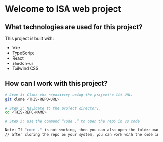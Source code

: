 # Welcome to ISA web project

<!--## Project info

**URL**: https://lovable.dev/projects/4ed86e90-43ad-4f69-ad61-a81c04ac69d9 -->

<!--## How can I edit this code?

There are several ways of editing your application.

**Use Lovable**

Simply visit the [Lovable Project](https://lovable.dev/projects/4ed86e90-43ad-4f69-ad61-a81c04ac69d9) and start prompting.

Changes made via Lovable will be committed automatically to this repo.

**Use your preferred IDE**

If you want to work locally using your own IDE, you can clone this repo and push changes. Pushed changes will also be reflected in Lovable.

The only requirement is having Node.js & npm installed - [install with nvm](https://github.com/nvm-sh/nvm#installing-and-updating)

Follow these steps:

```sh
# Step 1: Clone the repository using the project's Git URL.
git clone <YOUR_GIT_URL>

# Step 2: Navigate to the project directory.
cd <YOUR_PROJECT_NAME>

# Step 3: Install the necessary dependencies.
npm i

# Step 4: Start the development server with auto-reloading and an instant preview.
npm run dev
```

**Edit a file directly in GitHub**

- Navigate to the desired file(s).
- Click the "Edit" button (pencil icon) at the top right of the file view.
- Make your changes and commit the changes.

**Use GitHub Codespaces**

- Navigate to the main page of your repository.
- Click on the "Code" button (green button) near the top right.
- Select the "Codespaces" tab.
- Click on "New codespace" to launch a new Codespace environment.
- Edit files directly within the Codespace and commit and push your changes once you're done. -->

## What technologies are used for this project?

This project is built with:

- Vite
- TypeScript
- React
- shadcn-ui
- Tailwind CSS

## How can I work with this project?
```sh
# Step 1: Clone the repository using the project's Git URL.
git clone <THIS-REPO-URL>

# Step 2: Navigate to the project directory.
cd <THIS-REPO-NAME>

# Step 3: use the command “code .” to open the repo in vs code

Note: If "code ." is not working, then you can also open the folder manually
// after cloning the repo on your system, you can work with the code in VS Code or preferred IDE
```


<!--## How can I deploy this project?

Simply open [Lovable](https://lovable.dev/projects/4ed86e90-43ad-4f69-ad61-a81c04ac69d9) and click on Share -> Publish.

## Can I connect a custom domain to my Lovable project?

Yes it is!

To connect a domain, navigate to Project > Settings > Domains and click Connect Domain.

Read more here: [Setting up a custom domain](https://docs.lovable.dev/tips-tricks/custom-domain#step-by-step-guide) -->
